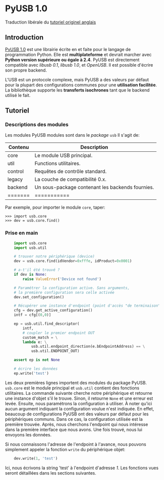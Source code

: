 # PyUSB 1.0

Traduction libérale du [tutoriel originel anglais](https://github.com/walac/pyusb/blob/master/docs/tutorial.rst)

## Introduction

[PyUSB 1.0](https://walac.github.io/pyusb/) est une librairie écrite en et faite pour le langage de programmation Python. Elle est **multiplateforme** et devrait marcher avec **Python version supérieure ou égale à 2.4**. PyUSB est directement compatible avec *libusb 0.1*, *libusb 1.0*, et *OpenUSB*. Il est possible d'écrire son propre backend.

L'USB est un protocole complexe, mais PyUSB a des valeurs par défaut pour la plupart des configurations communes pour une **utilisation facilitée**. La bibliothèque supporte les **transferts isochrones** tant que le backend utilisé le fait.

## Tutoriel

### Descriptions des modules

Les modules PyUSB modules sont dans le *package* ``usb`` Il s'agit de:

Contenu	| Description
-------	| -----------
core    | Le module USB principal.
util    | Functions utilitaires.
control | Requêtes de contrôle standard.
legacy  | La couche de compatibilité 0.x.
backend | Un sous-package contenant les backends fournies.
======= | ===========

Par exemple, pour importer le module ``core``, taper:

    >>> import usb.core
    >>> dev = usb.core.find()

### Prise en main

```python
    import usb.core
    import usb.util

    # trouver notre périphérique (device)
    dev = usb.core.find(idVendor=0xfffe, idProduct=0x0001)

    # a-t'il été trouvé ?
    if dev is None:
        raise ValueError('Device not found')

    # Paramétrer la configuration active. Sans arguments,
    # la première configuration sera celle activée
    dev.set_configuration()

    # Récupérer une instance d'endpoint (point d'accès "de terminaison")
    cfg = dev.get_active_configuration()
    intf = cfg[(0,0)]

    ep = usb.util.find_descriptor(
        intf,
        # coupler le premier endpoint OUT
        custom_match = \
        lambda e: \
            usb.util.endpoint_direction(e.bEndpointAddress) == \
            usb.util.ENDPOINT_OUT)

    assert ep is not None

    # écrire les données
    ep.write('test')
```

Les deux premières lignes importent des modules du package PyUSB. ``usb.core`` est le module principal et ``usb.util`` contient des fonctions utilitaires.
La commande suivante cherche notre périphérique et retourne une instance d'objet s'il le trouve. Sinon, il retourne ``None`` et une erreur est levée.
Ensuite, nous paramétrons la configuration à utiliser. À noter qu'ici aucun argument indiquant la configuration voulue n'est indiquée. En effet, beaucoup de configurations PyUSB ont des valeurs par défaut pour les périphériques communs. Dans ce cas, la configuration utilisée est la première trouvée.
Après, nous cherchons l'endpoint qui nous intéresse dans la première interface que nous avons.
Une fois trouvé, nous lui envoyons les données.

Si nous connaissons l'adresse de l'endpoint à l'avance, nous pouvons simplement appeler la fonction ``write`` du périphérique objet:

```python
    dev.write(1, 'test')
```

Ici, nous écrivons la string 'test' à l'endpoint d'adresse *1*. Les fonctions vues seront détaillées dans les sections suivantes.